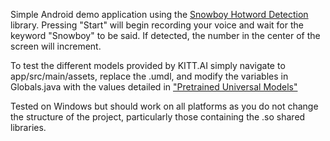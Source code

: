 Simple Android demo application using the [Snowboy Hotword Detection](https://github.com/Kitt-AI/snowboy) library. Pressing "Start" will begin recording your voice and wait for the keyword "Snowboy" to be said. If detected, the number in the center of the screen will increment.

To test the different models provided by KITT.AI simply navigate to app/src/main/assets, replace the .umdl, and modify the variables in Globals.java with the values detailed in ["Pretrained Universal Models"](https://github.com/Kitt-AI/snowboy#pretrained-universal-models)

Tested on Windows but should work on all platforms as you do not change the structure of the project, particularly those containing the .so shared libraries.